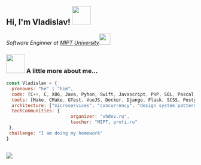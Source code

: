 <h2> Hi, I'm Vladislav! <img src="https://media.giphy.com/media/mGcNjsfWAjY5AEZNw6/giphy.gif" width="50"></h2>
<p><em>Software Enginner at <a href="https://www.mipt.ru">MIPT University</a><img src="https://media.giphy.com/media/fYSnHlufseco8Fh93Z/giphy.gif"<img src="https://media.giphy.com/media/WUlplcMpOCEmTGBtBW/giphy.gif" width="30"> 
</em></p>

### <img src="https://media.giphy.com/media/VgCDAzcKvsR6OM0uWg/giphy.gif" width="50"> A little more about me...  

```javascript
const Vladislav = {
  pronouns: "he" | "him",
  code: [C++, C, X86, Java, Pyhon, Swift, Javascript, PHP, SQL, Pascal, HTML, CSS, LaTex, Other],
  tools: [Make, CMake, GTest, VueJS, Docker, Django, Flask, SCSS, Postgres, Other],
  architecture: ["microservices", "concurrency", "design system pattern"],
  techCommunities: {
                        organizer: "vhdev.ru",
                        teacher: "MIPT, profi.ru"
 },
 challenge: "I am doing my homework"
}
```

![](https://komarev.com/ghpvc/?username=VladislavHacker)
---
